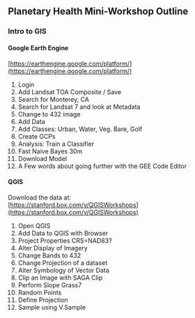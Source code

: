 ## Planetary Health Mini-Workshop Outline
### Intro to GIS
#### Google Earth Engine  
[https://earthengine.google.com/platform/](https://earthengine.google.com/platform/)  

1. Login  
2. Add Landsat TOA Composite / Save
3. Search for Monterey, CA  
4. Search for Landsat 7 and look at Metadata
4. Change to 432 image
5. Add Data
6. Add Classes: Urban, Water, Veg. Bare, Golf
7. Create GCPs
8. Analysis: Train a Classifier
9. Fast Naive Bayes 30m
10. Download Model
11. A Few words about going further with the GEE Code Editor  

#### QGIS   
Download the data at:   
[https://stanford.box.com/v/QGISWorkshops](https://stanford.box.com/v/QGISWorkshops)  

1. Open QGIS  
2. Add Data to QGIS with Browser 
3. Project Properties CRS=NAD83? 
4. Alter Display of Imagery  
5. Change Bands to 432
6. Change Projection of a dataset  
7. Alter Symbology of Vector Data  
8. Clip an Image with SAGA Clip  
9. Perform Slope Grass7
10. Random Points
11. Define Projection
12. Sample using V.Sample
